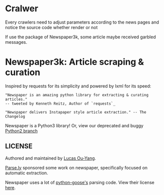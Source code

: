 # Cralwer

Every crawlers need to adjust parameters according to the news pages and notice the source code whether render or not

If use the package of Newspaper3k, some article maybe received garbled messages.

Newspaper3k: Article scraping & curation
========================================


Inspired by requests for its simplicity and powered by lxml for its speed:

    "Newspaper is an amazing python library for extracting & curating articles."
    -- tweeted by Kenneth Reitz, Author of `requests`_

    "Newspaper delivers Instapaper style article extraction." -- The Changelog


Newspaper is a Python3 library! Or, view our deprecated and buggy [Python2 branch](https://github.com/codelucas/newspaper/tree/python-2-head)



LICENSE
-------

Authored and maintained by [Lucas Ou-Yang](http://codelucas.com).

[Parse.ly](http://parse.ly) sponsored some work on newspaper, specifically focused on
automatic extraction.

Newspaper uses a lot of [python-goose's](https://github.com/grangier/python-goose) parsing code. View their license [here](https://github.com/codelucas/newspaper/blob/master/GOOSE-LICENSE.txt).
